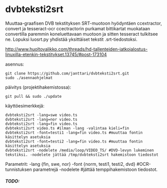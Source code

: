 # dvbteksti2srt
Muuttaa-graafisen DVB tekstityksen SRT-muotoon hyödyntäen ccextractor, convert ja tesseract-ocr
ccectractorin purkamat bittikartat muokataan convertilla paremmin koneluettavaan muotoon ja
sitten tesseract tulkitsee ne.
Lopuksi luosrt.py yhdistää yksittäiset tekstit .srt-tiedostoksi.

http://www.huoltovalikko.com/threads/hd-tallenteiden-jatkojalostus-linuxilla-etenkin-tekstitykset.13745/#post-173104

asennus:

    git clone https://github.com/janttari/dvbteksti2srt.git
    sudo ./asennaohjelmat

päivitys (projektihakemistossa):

    git pull && sudo ./update

käyttöesimerkkejä:

    dvbteksti2srt -lang=swe video.ts
    dvbteksti2srt -lang=nor video.ts
    dvbteksti2srt -lang=fin video.ts
    dvbteksti2srt video.ts #ilman -lang -valintaa kieli=fin
    dvbteksti2srt -font=testi1 -lang=fin video.ts #muuttaa fontin käsittelyn asetuksia
    dvbteksti2srt -font=testi2 -lang=fin video.ts #muuttaa fontin käsittelyn asetuksia
    dvbteksti2srt -nodelete /media/loop/VIDEO_TS/ #DVD-levyn lukeminen tekstiksi. -nodelete jättää /tmp/dvbteksti2srt hakemistoon tiedostot
    
Parametrit:
    -lang {fin, swe, nor}
    -font {norm, testi1, testi2, dvd} #OCR-tunnistuksen parametrejä
    -nodelete #jättää temppihakemistoon tiedostot.
##### TODO:

